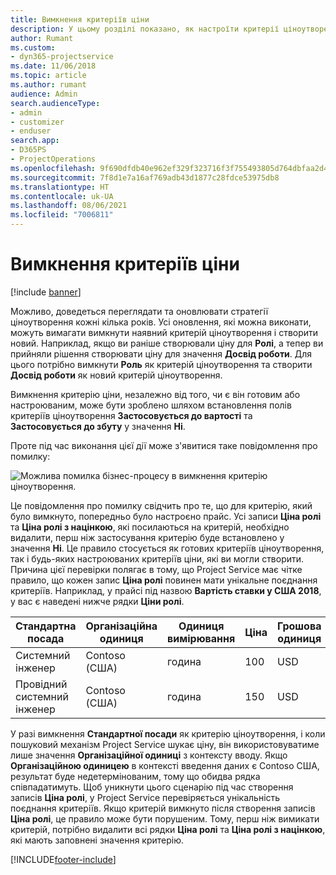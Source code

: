 ```yaml
---
title: Вимкнення критеріїв ціни
description: У цьому розділі показано, як настроїти критерії ціноутворення в рішенні Project Service.
author: Rumant
ms.custom:
- dyn365-projectservice
ms.date: 11/06/2018
ms.topic: article
ms.author: rumant
audience: Admin
search.audienceType:
- admin
- customizer
- enduser
search.app:
- D365PS
- ProjectOperations
ms.openlocfilehash: 9f690dfdb40e962ef329f323716f3f755493805d764dbfaa2d4f9d042231cee7
ms.sourcegitcommit: 7f8d1e7a16af769adb43d1877c28fdce53975db8
ms.translationtype: HT
ms.contentlocale: uk-UA
ms.lasthandoff: 08/06/2021
ms.locfileid: "7006811"
---
```

# <a name="turn-off-a-pricing-dimension"></a>Вимкнення критеріїв ціни

[!include [banner](../includes/psa-now-project-operations.md)]

Можливо, доведеться переглядати та оновлювати стратегії ціноутворення кожні кілька років. Усі оновлення, які можна виконати, можуть вимагати вимкнути наявний критерій ціноутворення і створити новий. Наприклад, якщо ви раніше створювали ціну для **Ролі**, а тепер ви прийняли рішення створювати ціну для значення **Досвід роботи**. Для цього потрібно вимкнути **Роль** як критерій ціноутворення та створити **Досвід роботи** як новий критерій ціноутворення. 

Вимкнення критерію ціни, незалежно від того, чи є він готовим або настроюваним, може бути зроблено шляхом встановлення полів критеріїв ціноутворення **Застосовується до вартості** та **Застосовується до збуту** у значення **Ні**.

Проте під час виконання цієї дії може з'явитися таке повідомлення про помилку:

![Можлива помилка бізнес-процесу в вимкнення критерію ціноутворення.](media/Business-Process-Error.png)


Це повідомлення про помилку свідчить про те, що для критерію, який було вимкнуто, попередньо було настроєно прайс. Усі записи **Ціна ролі** та **Ціна ролі з націнкою**, які посилаються на критерій, необхідно видалити, перш ніж застосування критерію буде встановлено у значення **Ні**. Це правило стосується як готових критеріїв ціноутворення, так і будь-яких настроюваних критеріїв ціни, які ви могли створити. Причина цієї перевірки полягає в тому, що Project Service має чітке правило, що кожен запис **Ціна ролі** повинен мати унікальне поєднання критеріїв. Наприклад, у прайсі під назвою **Вартість ставки у США 2018**, у вас є наведені нижче рядки **Ціни ролі**. 

| Стандартна посада         | Організаційна одиниця    |Одиниця вимірювання   |Ціна  |Грошова одиниця  |
| -----------------------|-------------|-------|-------|----------|
| Системний інженер|Contoso (США)|година| 100|USD|
| Провідний системний інженер|Contoso (США)|година| 150| USD|


У разі вимкнення **Стандартної посади** як критерію ціноутворення, і коли пошуковий механізм Project Service шукає ціну, він використовуватиме лише значення **Організаційної одиниці** з контексту вводу. Якщо **Організаційною одиницею** в контексті введення даних є Contoso США, результат буде недетермінованим, тому що обидва рядка співпадатимуть. Щоб уникнути цього сценарію під час створення записів **Ціна ролі**, у Project Service перевіряється унікальність поєднання критеріїв. Якщо критерій вимкнуто після створення записів **Ціна ролі**, це правило може бути порушеним. Тому, перш ніж вимикати критерій, потрібно видалити всі рядки **Ціна ролі** та **Ціна ролі з націнкою**, які мають заповнені значення критерію.



[!INCLUDE[footer-include](../includes/footer-banner.md)]